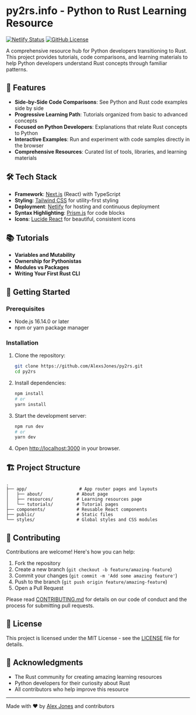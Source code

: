 # py2rs.info - Python to Rust Learning Resource

[![Netlify Status](https://api.netlify.com/api/v1/badges/YOUR_DEPLOY_ID/deploy-status)](https://app.netlify.com/sites/py2rs/deploys)
[![GitHub License](https://img.shields.io/github/license/AlexsJones/py2rs)](https://github.com/AlexsJones/py2rs/blob/main/LICENSE)

A comprehensive resource hub for Python developers transitioning to Rust. This project provides tutorials, code comparisons, and learning materials to help Python developers understand Rust concepts through familiar patterns.

## 🚀 Features

- **Side-by-Side Code Comparisons**: See Python and Rust code examples side by side
- **Progressive Learning Path**: Tutorials organized from basic to advanced concepts
- **Focused on Python Developers**: Explanations that relate Rust concepts to Python
- **Interactive Examples**: Run and experiment with code samples directly in the browser
- **Comprehensive Resources**: Curated list of tools, libraries, and learning materials

## 🛠️ Tech Stack

- **Framework**: [Next.js](https://nextjs.org/) (React) with TypeScript
- **Styling**: [Tailwind CSS](https://tailwindcss.com/) for utility-first styling
- **Deployment**: [Netlify](https://www.netlify.com/) for hosting and continuous deployment
- **Syntax Highlighting**: [Prism.js](https://prismjs.com/) for code blocks
- **Icons**: [Lucide React](https://lucide.dev/) for beautiful, consistent icons

## 📚 Tutorials

- **Variables and Mutability**
- **Ownership for Pythonistas**
- **Modules vs Packages**
- **Writing Your First Rust CLI**

## 🚀 Getting Started

### Prerequisites

- Node.js 16.14.0 or later
- npm or yarn package manager

### Installation

1. Clone the repository:
   ```bash
   git clone https://github.com/AlexsJones/py2rs.git
   cd py2rs
   ```

2. Install dependencies:
   ```bash
   npm install
   # or
   yarn install
   ```

3. Start the development server:
   ```bash
   npm run dev
   # or
   yarn dev
   ```

4. Open [http://localhost:3000](http://localhost:3000) in your browser.

## 🏗️ Project Structure

```
.
├── app/                    # App router pages and layouts
│   ├── about/             # About page
│   ├── resources/         # Learning resources page
│   └── tutorials/         # Tutorial pages
├── components/            # Reusable React components
├── public/                # Static files
└── styles/                # Global styles and CSS modules
```

## 🤝 Contributing

Contributions are welcome! Here's how you can help:

1. Fork the repository
2. Create a new branch (`git checkout -b feature/amazing-feature`)
3. Commit your changes (`git commit -m 'Add some amazing feature'`)
4. Push to the branch (`git push origin feature/amazing-feature`)
5. Open a Pull Request

Please read [CONTRIBUTING.md](CONTRIBUTING.md) for details on our code of conduct and the process for submitting pull requests.

## 📄 License

This project is licensed under the MIT License - see the [LICENSE](LICENSE) file for details.

## 🙏 Acknowledgments

- The Rust community for creating amazing learning resources
- Python developers for their curiosity about Rust
- All contributors who help improve this resource

---

Made with ❤️ by [Alex Jones](https://github.com/AlexsJones) and contributors
